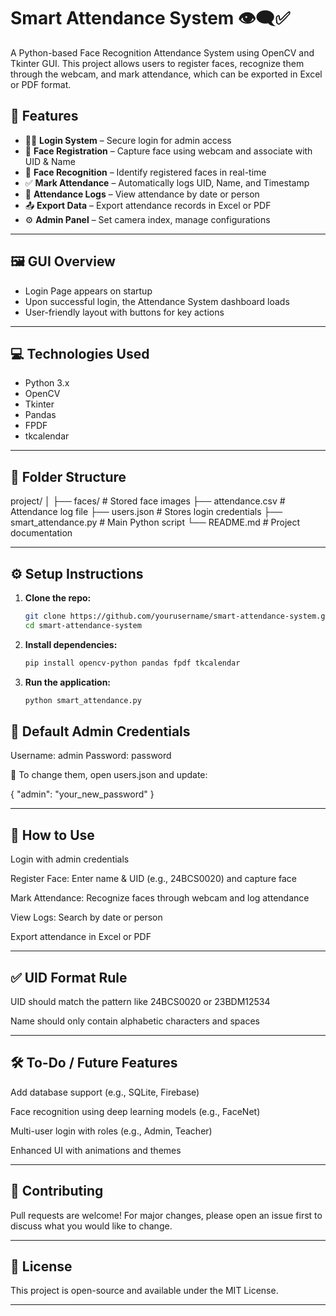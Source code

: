 # Smart Attendance System 👁️‍🗨️✅

A Python-based Face Recognition Attendance System using OpenCV and Tkinter GUI. This project allows users to register faces, recognize them through the webcam, and mark attendance, which can be exported in Excel or PDF format.

## 📌 Features

- 🧑‍💼 **Login System** – Secure login for admin access
- 📸 **Face Registration** – Capture face using webcam and associate with UID & Name
- 🎯 **Face Recognition** – Identify registered faces in real-time
- ✅ **Mark Attendance** – Automatically logs UID, Name, and Timestamp
- 📁 **Attendance Logs** – View attendance by date or person
- 📤 **Export Data** – Export attendance records in Excel or PDF
- ⚙️ **Admin Panel** – Set camera index, manage configurations

---

## 🖼️ GUI Overview

- Login Page appears on startup
- Upon successful login, the Attendance System dashboard loads
- User-friendly layout with buttons for key actions

---

## 💻 Technologies Used

- Python 3.x
- OpenCV
- Tkinter
- Pandas
- FPDF
- tkcalendar

---

## 📂 Folder Structure

project/
│
├── faces/                 # Stored face images
├── attendance.csv         # Attendance log file
├── users.json             # Stores login credentials
├── smart_attendance.py    # Main Python script
└── README.md              # Project documentation


---

## ⚙️ Setup Instructions

1. **Clone the repo:**
   ```bash
   git clone https://github.com/yourusername/smart-attendance-system.git
   cd smart-attendance-system
   
2. **Install dependencies:**
   ```bash
   pip install opencv-python pandas fpdf tkcalendar

3. **Run the application:**
   ```bash
   python smart_attendance.py

## 🔐 Default Admin Credentials
Username: admin
Password: password

🔄 To change them, open users.json and update:

{
  "admin": "your_new_password"
}

---

## 🚀 How to Use
Login with admin credentials

Register Face: Enter name & UID (e.g., 24BCS0020) and capture face

Mark Attendance: Recognize faces through webcam and log attendance

View Logs: Search by date or person

Export attendance in Excel or PDF

---

## ✅ UID Format Rule
UID should match the pattern like 24BCS0020 or 23BDM12534

Name should only contain alphabetic characters and spaces

---

## 🛠️ To-Do / Future Features
Add database support (e.g., SQLite, Firebase)

Face recognition using deep learning models (e.g., FaceNet)

Multi-user login with roles (e.g., Admin, Teacher)

Enhanced UI with animations and themes

---

## 🤝 Contributing
Pull requests are welcome! For major changes, please open an issue first to discuss what you would like to change.

---

## 📃 License
This project is open-source and available under the MIT License.

---



